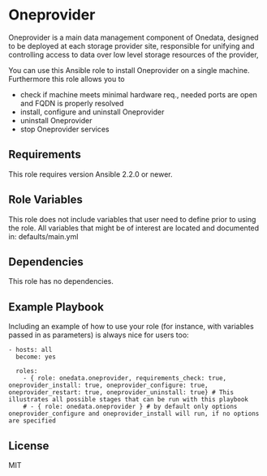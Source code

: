 Oneprovider 
=========

Oneprovider is a main data management component of Onedata, designed to be deployed at each storage provider site, responsible for unifying and controlling access to data over low level storage resources of the provider,

You can use this Ansible role to install Oneprovider on a single machine. Furthermore this role allows you to
- check if machine meets minimal hardware req., needed ports are open and FQDN is properly resolved
- install, configure and uninstall Oneprovider
- uninstall Oneprovider
- stop Oneprovider services

Requirements
------------

This role requires version Ansible 2.2.0 or newer.

Role Variables
--------------

This role does not include variables that user need to define prior to using the role. All variables that might be of interest are located and documented in: defaults/main.yml

Dependencies
------------

This role has no dependencies.

Example Playbook
----------------

Including an example of how to use your role (for instance, with variables passed in as parameters) is always nice for users too:

~~~
- hosts: all
  become: yes
  
  roles:
    - { role: onedata.oneprovider, requirements_check: true, oneprovider_install: true, oneprovider_configure: true, oneprovider_restart: true, oneprovider_uninstall: true} # This illustrates all possible stages that can be run with this playbook
    # - { role: onedata.oneprovider } # by default only options oneprovider_configure and oneprovider_install will run, if no options are specified
~~~

License
-------

MIT